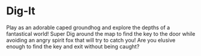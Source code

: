 # Dig-It
 Play as an adorable caped groundhog and explore the depths of a fantastical world! Super Dig around the map to find the key to the door while avoiding an angry spirit fox that will try to catch you! Are you elusive enough to find the key and exit without being caught?

